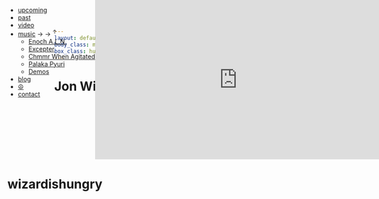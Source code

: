 ```yaml
---
layout: default 
body_class: main huge scrolling
box_class: huge
---
```

<h1>Jon Williams</h1>


<div style="position: fixed; right: 0; top: 0">
    <iframe src="http://player.vimeo.com/video/27566659?portrait=0" width="640" height="360" frameborder="0"> </iframe>
    <object width="720" height="566" classid="clsid:d27cdb6e-ae6d-11cf-96b8-444553540000">   <param name="flashvars" value="vid=838833&amp;autoplay=false&amp;style=ubCC2550:lcE87A9F:ocffffff:ucffffff"/>  
</div>
<ul style="float:left" class="root">
  <li><a class="upcoming" href="upcoming.html">upcoming</a></li>
  <li><a class="chronology" href="chronology.html">past</a></li>

  <li><a class="video" href="media.html">video</a></li>

  
  <li>
    <a href="http://soundcloud.com/wizardishungry">music</a>
    <span class="reveal">&rarr; &rarr; <sup>&uarr;</sup></span>
    <ul class="less">
        <li><a href="http://soundcloud.com/enoch-aln">Enoch A.L.N.</a></li>
        <li><a href="http://excepter.net/">Excepter</a></li>
        <li class="less"><a href="http://chmmrwhenagitated.com/">Chmmr When Agitated</a></li>
        <li class="less"><a href="http://soundcloud.com/wizardishungry/palaka-pyuri-crest-jewel-mix">Palaka Pyuri</a></li>
        <li class="less"><a href="http://soundcloud.com/wizardishungry">Demos</a></li>
    </ul>
  </li>
  

  <li><a class="blog" href="http://blog.wizardishungry.com/">blog</a></li>

  <li><a class="peace" title="The Science of Peace Project" href="http://www.thescienceofpeaceproject.com/">☮</a></li>

  <li><a class="contact" href="mailto:jon@wizardishungry.com">contact</a></li>

</ul>
<h1>wizardishungry</h1>
